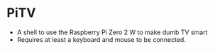 # PiTV
- A shell to use the Raspberry Pi Zero 2 W to make dumb TV smart
- Requires at least a keyboard and mouse to be connected.